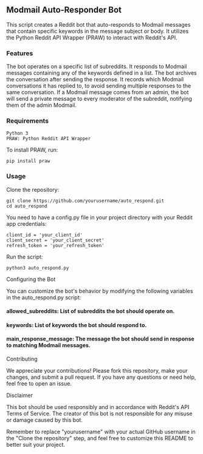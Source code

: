 
## Modmail Auto-Responder Bot

This script creates a Reddit bot that auto-responds to Modmail messages that contain specific keywords in the message subject or body. It utilizes the Python Reddit API Wrapper (PRAW) to interact with Reddit's API.

### Features

The bot operates on a specific list of subreddits.
It responds to Modmail messages containing any of the keywords defined in a list.
The bot archives the conversation after sending the response.
It records which Modmail conversations it has replied to, to avoid sending multiple responses to the same conversation.
If a Modmail message comes from an admin, the bot will send a private message to every moderator of the subreddit, notifying them of the admin Modmail.

### Requirements

    Python 3
    PRAW: Python Reddit API Wrapper

To install PRAW, run:



    pip install praw

### Usage

Clone the repository:


    git clone https://github.com/yourusername/auto_respond.git
    cd auto_respond

 You need to have a config.py file in your project directory with your Reddit app credentials:



    client_id = 'your_client_id'
    client_secret = 'your_client_secret'
    refresh_token = 'your_refresh_token'

Run the script:



    python3 auto_respond.py

Configuring the Bot

You can customize the bot's behavior by modifying the following variables in the auto_respond.py script:

 #### allowed_subreddits: List of subreddits the bot should operate on.
 
 #### keywords: List of keywords the bot should respond to.
 
 #### main_response_message: The message the bot should send in response to matching Modmail messages.

Contributing

We appreciate your contributions! Please fork this repository, make your changes, and submit a pull request. If you have any questions or need help, feel free to open an issue.

Disclaimer

This bot should be used responsibly and in accordance with Reddit's API Terms of Service. The creator of this bot is not responsible for any misuse or damage caused by this bot.

Remember to replace "yourusername" with your actual GitHub username in the "Clone the repository" step, and feel free to customize this README to better suit your project.
